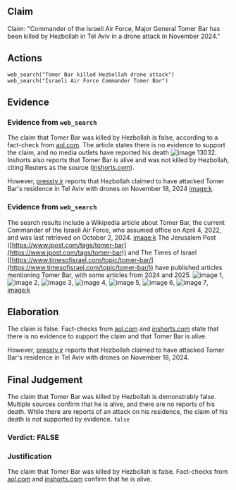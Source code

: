 ## Claim
Claim: "Commander of the Israeli Air Force, Major General Tomer Bar has been killed by Hеzbollаh in Tel Aviv in a drone attack in November 2024."

## Actions
```
web_search("Tomer Bar killed Hezbollah drone attack")
web_search("Israeli Air Force Commander Tomer Bar")
```

## Evidence
### Evidence from `web_search`
The claim that Tomer Bar was killed by Hezbollah is false, according to a fact-check from [aol.com](https://www.aol.com/fact-check-israeli-general-not-150127650.html). The article states there is no evidence to support the claim, and no media outlets have reported his death ![image 13032](media/2025-08-31_15-34-1756654462-117143.jpg). Inshorts also reports that Tomer Bar is alive and was not killed by Hezbollah, citing Reuters as the source ([inshorts.com](https://inshorts.com/en/news/israeli-air-force-chief-tomer-bar-alive--not-killed-by-hezbollah-1733746115536)).

However, [presstv.ir](https://www.presstv.ir/Detail/2024/11/27/738007/Lebanon-Hezbollah-residence-Tomer-Bar-attack-drones) reports that Hezbollah claimed to have attacked Tomer Bar's residence in Tel Aviv with drones on November 18, 2024 <image:k>.


### Evidence from `web_search`
The search results include a Wikipedia article about Tomer Bar, the current Commander of the Israeli Air Force, who assumed office on April 4, 2022, and was last retrieved on October 2, 2024. <image:k> The Jerusalem Post ([https://www.jpost.com/tags/tomer-bar](https://www.jpost.com/tags/tomer-bar)) and The Times of Israel ([https://www.timesofisrael.com/topic/tomer-bar/](https://www.timesofisrael.com/topic/tomer-bar/)) have published articles mentioning Tomer Bar, with some articles from 2024 and 2025. ![image 1](media/0.jpg), ![image 2](media/1.jpg), ![image 3](media/2.jpg), ![image 4](media/3.jpg), ![image 5](media/4.jpg), ![image 6](media/5.jpg), ![image 7](media/6.jpg), <image:k>


## Elaboration
The claim is false. Fact-checks from [aol.com](https://www.aol.com/fact-check-israeli-general-not-150127650.html) and [inshorts.com](https://inshorts.com/en/news/israeli-air-force-chief-tomer-bar-alive--not-killed-by-hezbollah-1733746115536) state that there is no evidence to support the claim and that Tomer Bar is alive.

However, [presstv.ir](https://www.presstv.ir/Detail/2024/11/27/738007/Lebanon-Hezbollah-residence-Tomer-Bar-attack-drones) reports that Hezbollah claimed to have attacked Tomer Bar's residence in Tel Aviv with drones on November 18, 2024.


## Final Judgement
The claim that Tomer Bar was killed by Hezbollah is demonstrably false. Multiple sources confirm that he is alive, and there are no reports of his death. While there are reports of an attack on his residence, the claim of his death is not supported by evidence. `false`

### Verdict: FALSE

### Justification
The claim that Tomer Bar was killed by Hezbollah is false. Fact-checks from [aol.com](https://www.aol.com/fact-check-israeli-general-not-150127650.html) and [inshorts.com](https://inshorts.com/en/news/israeli-air-force-chief-tomer-bar-alive--not-killed-by-hezbollah-1733746115536) confirm that he is alive.
